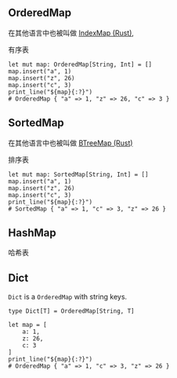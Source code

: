 



## OrderedMap

在其他语言中也被叫做 [IndexMap (Rust)](https://hackage.haskell.org/package/ordered-containers),

有序表

```vk
let mut map: OrderedMap[String, Int] = []
map.insert("a", 1)
map.insert("z", 26)
map.insert("c", 3)
print_line("${map}{:?}")
# OrderedMap { "a" => 1, "z" => 26, "c" => 3 }
```


## SortedMap

在其他语言中也被叫做 [BTreeMap (Rust)](https://hackage.haskell.org/package/ordered-containers)

排序表

```vk
let mut map: SortedMap[String, Int] = []
map.insert("a", 1)
map.insert("z", 26)
map.insert("c", 3)
print_line("${map}{:?}")
# SortedMap { "a" => 1, "c" => 3, "z" => 26 }
```

## HashMap

哈希表

## Dict

`Dict` is a `OrderedMap` with string keys.

```vk
type Dict[T] = OrderedMap[String, T]
```


```vk
let map = [
    a: 1,
    z: 26,
    c: 3
]
print_line("${map}{:?}")
# OrderedMap { "a" => 1, "c" => 3, "z" => 26 }
```
